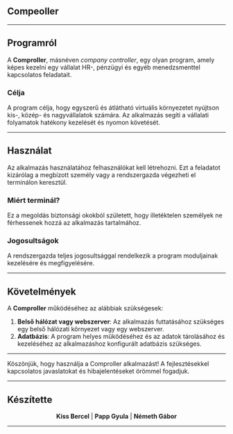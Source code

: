 ## Compeoller

---

## Programról
A **Comproller**, másnéven *company controller*, egy olyan program, amely képes kezelni egy vállalat HR-, pénzügyi és egyéb menedzsmenttel kapcsolatos feladatait.

### Célja
A program célja, hogy egyszerű és átlátható virtuális környezetet nyújtson kis-, közép- és nagyvállalatok számára. Az alkalmazás segíti a vállalati folyamatok hatékony kezelését és nyomon követését.

---

## Használat

Az alkalmazás használatához felhasználókat kell létrehozni. Ezt a feladatot kizárólag a megbízott személy vagy a rendszergazda végezheti el terminálon keresztül.

### Miért terminál?
Ez a megoldás biztonsági okokból született, hogy illetéktelen személyek ne férhessenek hozzá az alkalmazás tartalmához.

### Jogosultságok
A rendszergazda teljes jogosultsággal rendelkezik a program moduljainak kezelésére és megfigyelésére.

---

## Követelmények

A **Comproller** működéséhez az alábbiak szükségesek:

1. **Belső hálózat vagy webszerver**: Az alkalmazás futtatásához szükséges egy belső hálózati környezet vagy egy webszerver.
2. **Adatbázis**: A program helyes működéséhez és az adatok tárolásához és kezeléséhez az alkalmazáshoz konfigurált adatbázis szükséges.

---

Köszönjük, hogy használja a Comproller alkalmazást! A fejlesztésekkel kapcsolatos javaslatokat és hibajelentéseket örömmel fogadjuk.

---

## Készítette

<div align="center">
<b>Kiss Bercel</b> | <b>Papp Gyula</b> | <b>Németh Gábor</b>
</div>

---
